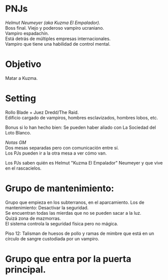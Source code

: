 # PNJs
  
*Helmut Neumeyer (aka Kuzma El Empalador).*  
Boss final. Viejo y poderoso vampiro ucraniano.  
Vampiro espadachín.  
Está detrás de múltiples empresas internacionales.  
Vampiro que tiene una habilidad de control mental.  
  
# Objetivo
Matar a Kuzma.

# Setting
Rollo Blade + Juez Dredd/The Raid.  
Edificio cargado de vampiros, hombres esclavizados, hombres lobos, etc.  
  
Bonus si lo han hecho bien: Se pueden haber aliado con La Sociedad del Loto Blanco.  
  
 
  
*Notas GM*  
Dos mesas separadas pero con comunicación entre sí.  
Los PJs pueden ir a la otra mesa a ver cómo van.  
  
Los PJs saben quién es Helmut "Kuzma El Empalador" Neumeyer y que vive en el rascacielos.  
  
  
# Grupo de mantenimiento:  
Grupo que empieza en los subterranos, en el aparcamiento. Los de mantenimiento: Desactivar la seguridad.  
Se encuentran todas las mierdas que no se pueden sacar a la luz.  
Quizá zona de mazmorras.  
El sistema controla la seguridad física pero no mágica.  
  
Piso 12: Talisman de huesos de pollo y ramas de mimbre que está en un círculo de sangre custodiada por un vampiro.  
  
# Grupo que entra por la puerta principal.  
